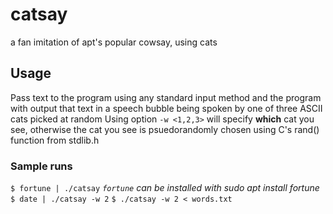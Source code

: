# catsay
a fan imitation of apt's popular cowsay, using cats

## Usage
Pass text to the program using any standard input method and the program with output that text in a speech bubble being spoken by one of three ASCII cats picked at random
  Using option `-w <1,2,3>` will specify __which__ cat you see, otherwise the cat you see is psuedorandomly chosen using C's rand() function from stdlib.h
  
### Sample runs
`$ fortune | ./catsay` _`fortune` can be installed with sudo apt install fortune_
`$ date | ./catsay -w 2`
`$ ./catsay -w 2 < words.txt`
